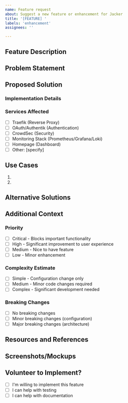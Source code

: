 ```yaml
---
name: Feature request
about: Suggest a new feature or enhancement for Jacker
title: '[FEATURE] '
labels: 'enhancement'
assignees: ''

---
```


## Feature Description
<!-- A clear and concise description of the feature you'd like to see -->

## Problem Statement
<!-- What problem does this feature solve? Why is it needed? -->

## Proposed Solution

### Implementation Details
<!-- How would you like to see this implemented? -->

### Services Affected
<!-- Which Jacker services would this feature impact? -->
- [ ] Traefik (Reverse Proxy)
- [ ] OAuth/Authentik (Authentication)
- [ ] CrowdSec (Security)
- [ ] Monitoring Stack (Prometheus/Grafana/Loki)
- [ ] Homepage (Dashboard)
- [ ] Other: [specify]

## Use Cases
<!-- Describe specific scenarios where this feature would be useful -->

1.
2.

## Alternative Solutions
<!-- What alternatives have you considered? -->

## Additional Context

### Priority
- [ ] Critical - Blocks important functionality
- [ ] High - Significant improvement to user experience
- [ ] Medium - Nice to have feature
- [ ] Low - Minor enhancement

### Complexity Estimate
- [ ] Simple - Configuration change only
- [ ] Medium - Minor code changes required
- [ ] Complex - Significant development needed

### Breaking Changes
<!-- Would this feature require breaking changes? -->
- [ ] No breaking changes
- [ ] Minor breaking changes (configuration)
- [ ] Major breaking changes (architecture)

## Resources and References
<!-- Links to documentation, examples, or related issues -->

## Screenshots/Mockups
<!-- If applicable, add visual representations of the feature -->

## Volunteer to Implement?
- [ ] I'm willing to implement this feature
- [ ] I can help with testing
- [ ] I can help with documentation